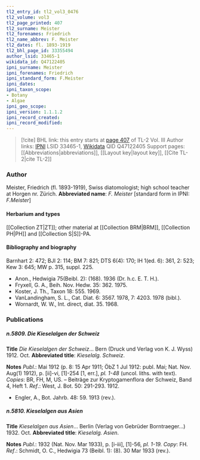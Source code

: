 ```yaml
---
tl2_entry_id: tl2_vol3_0476
tl2_volume: vol3
tl2_page_printed: 407
tl2_surname: Meister
tl2_forenames: Friedrich
tl2_name_abbrev: F. Meister
tl2_dates: fl. 1893-1919
tl2_bhl_page_id: 33355494
author_lsid: 33465-1
wikidata_id: Q47122405
ipni_surname: Meister
ipni_forenames: Friedrich
ipni_standard_form: F.Meister
ipni_dates: 
ipni_taxon_scope: 
- Botany
- Algae
ipni_geo_scope: 
ipni_version: 1.1.1.2
ipni_record_created: 
ipni_record_modified:
---
```


> [!cite] BHL link: this entry starts at [page 407](https://www.biodiversitylibrary.org/page/33355494) of TL-2 Vol. III
> Author links: [IPNI](https://www.ipni.org/a/33465-1) LSID 33465-1, [Wikidata](https://www.wikidata.org/wiki/Q47122405) QID Q47122405
> Support pages: [[Abbreviations|abbreviations]], [[Layout key|layout key]], [[Cite TL-2|cite TL-2]]

### Author

Meister, Friedrich (fl. 1893-1919), Swiss diatomologist; high school teacher at Horgen nr. Zürich. 
**Abbreviated name**: *F. Meister* \[standard form in IPNI: *F.Meister*\]

#### Herbarium and types

[[Collection ZT|ZT]]; other material at [[Collection BRM|BRM]], [[Collection PH|PH]] and [[Collection S|S]]-PA.

#### Bibliography and biography

Barnhart 2: 472; BJI 2: 114; BM 7: 821; DTS 6(4): 170; IH 1(ed. 6): 361, 2: 523; Kew 3: 645; MW p. 315, suppl. 225.
- Anon., Hedwigia 75(Beibl. 2): (168). 1936 (Dr. h.c. E. T. H.).
- Fryxell, G. A., Beih. Nov. Hedw. 35: 362. 1975.
- Koster, J. Th., Taxon 18: 555. 1969.
- VanLandingham, S. L., Cat. Diat. 6: 3567. 1978, 7: 4203. 1978 (bibl.).
- Wornardt, W. W., Int. direct, diat. 35. 1968.

### Publications

##### n.5809. Die Kieselalgen der Schweiz

**Title**
*Die Kieselalgen der Schweiz*... Bern (Druck und Verlag von K. J. Wyss) 1912. Oct.
**Abbreviated title**: *Kieselalg. Schweiz*.

**Notes**
*Publ*.: Mai 1912 (p. 8: 15 Apr 1911; ÖbZ 1 Jul 1912: publ. Mai; Nat. Nov. Aug(1) 1912), p. \[ii\]-vi, \[1\]-254 \[1, err.\], *pl. 1-48* (uncol. liths. with text). *Copies*: BR, FH, M, US. – Beiträge zur Kryptogamenflora der Schweiz, Band 4, Heft 1.
*Ref*.: West, J. Bot. 50: 291-293. 1912.
- Engler, A., Bot. Jahrb. 48: 59. 1913 (rev.).

##### n.5810. Kieselalgen aus Asien

**Title**
*Kieselalgen aus Asien*... Berlin (Verlag von Gebrüder Borntraeger...) 1932. Oct.
**Abbreviated title**: *Kieselalg. Asien*.

**Notes**
*Publ*.: 1932 (Nat. Nov. Mar 1933), p. \[i-iii\], \[1\]-56, *pl. 1-19. Copy*: FH.
*Ref*.: Schmidt, O. C., Hedwigia 73 (Beibl. 1): (8). 30 Mar 1933 (rev.).

